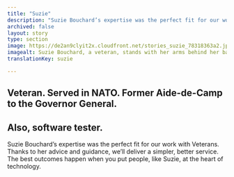 ```yaml
---
title: "Suzie"
description: "Suzie Bouchard’s expertise was the perfect fit for our work with Veterans. Thanks to her advice and guidance, we’ll deliver a simpler, better service."
archived: false
layout: story
type: section
image: https://de2an9clyit2x.cloudfront.net/stories_suzie_78318363a2.jpg
imagealt: Suzie Bouchard, a veteran, stands with her arms behind her back in front of flags of the Canadian armed forces.
translationKey: suzie

---
```

## Veteran. Served in NATO. Former Aide-de-Camp to the Governor General.
## Also, software tester.

Suzie Bouchard’s expertise was the perfect fit for our work with Veterans. Thanks to her advice and guidance, we’ll deliver a simpler, better service. The best outcomes happen when you put people, like Suzie, at the heart of technology.
